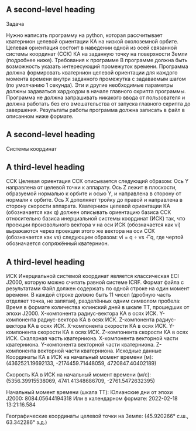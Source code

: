 ## A second-level heading
Задача

Нужно написать программу на python, которая рассчитывает кватернион целевой ориентации КА на низкой околоземной орбите. Целевая ориентация состоит в наведении одной из осей связанной системы координат (ССК) КА на заданную точку на поверхности Земли (подробнее ниже).
Требования к программе
В программе должна быть возможность указать интересующий промежуток времени.
Программа должна формировать кватернион целевой ориентации для каждого момента времени внутри заданного промежутка с задаваемым шагом (по умолчанию 1 секунда).
Эти и другие необходимые параметры должны задаваться хардкодом в начале главного скрипта программы.
Программа не должна запрашивать никакого ввода от пользователя и должна работать без его вмешательства от запуска главного скрипта до завершения.
Результаты работы программа должна записать в файл в описанном ниже формате.
## A second-level heading
Системы координат
## A third-level heading
ССК
Целевая ориентация ССК описывается следующий образом:
Ось Y направлена от целевой точки к аппарату.
Ось Z лежит в плоскости, образуемой нормалью к орбите и осью Y, и направлена в сторону от нормали к орбите.
Ось X дополняет тройку до правой и направлена в сторону скорости аппарата.
Кватернион целевой ориентации КА (обозначается как q) должен описывать ориентацию базиса ССК относительно базиса инерциальной системы координат (ИСК) так, что проекции произвольного вектора v на оси ИСК (обозначается как vi) выражаются через проекции этого же вектора на оси ССК (обозначается как vs) следующим образом:
vi = q ∘ vs ∘  ͞q,
где чертой обозначается сопряжённый кватернион.
## A third-level heading
ИСК
Инерциальной системой координат является классическая ECI J2000, которую можно считать равной системе ICRF.
Формат файла с результатами
Файл должен содержать по одной строке на один момент времени. В каждой строке должно быть 11 чисел (дробную часть отделяет точка, не запятая), разделённых одним символом пробела:
Время в формате количества юлинский дней в шкале TT, прошедших от эпохи J2000.
X-компонента радиус-вектора КА в осях ИСК.
Y-компонента радиус-вектора КА в осях ИСК.
Z-компонента радиус-вектора КА в осях ИСК.
X-компонента скорости КА в осях ИСК.
Y-компонента скорости КА в осях ИСК.
Z-компонента скорости КА в осях ИСК.
Скалярная часть кватерниона.
X-компонента векторной части кватерниона.
Y-компонента векторной части кватерниона.
Z-компонента векторной части кватерниона.
Исходные данные
Координаты КА в ИСК на начальный момент времени (м):
(4362521.19692133, -2174459.71448059, 4720847.40402189)

Скорость КА в ИСК на начальный момент времени (м/с):
(5356.39915538069, 4741.41348686709, -2761.5472632395)

Начальный момент времени (шкала TT):
Юлианские дни от эпохи J2000: 8084.05644194318
Или в календарном формате:  2022-02-18 13:21:16.584

Географические координаты целевой точки на Земле:
(45.920266° с.ш., 63.342286° з.д.)
